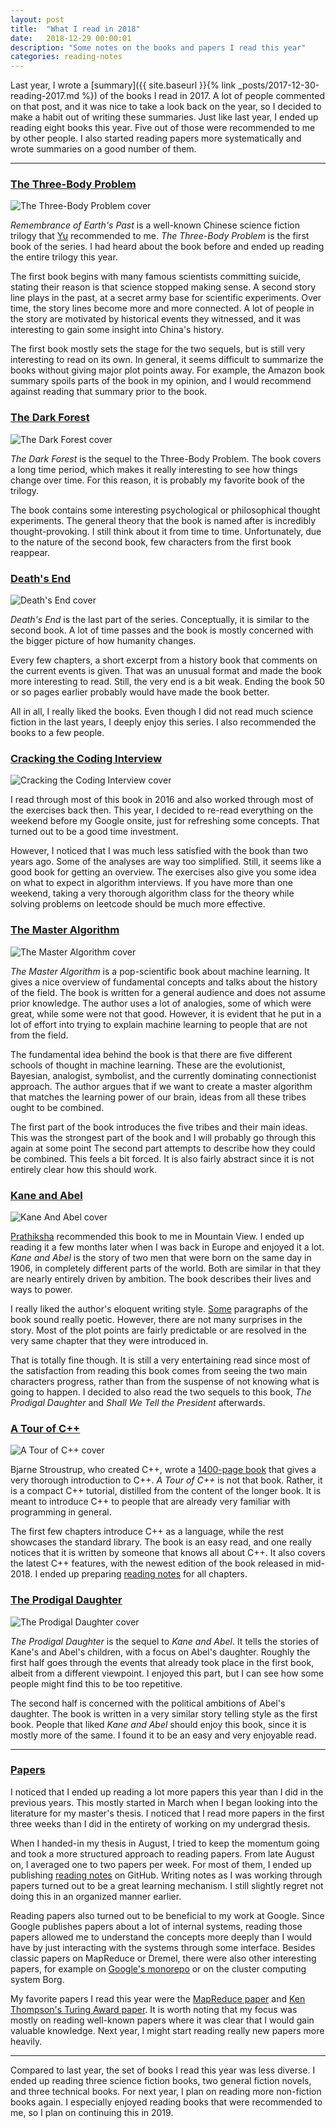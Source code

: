 ```yaml
---
layout: post
title:  "What I read in 2018"
date:   2018-12-29 00:00:01
description: "Some notes on the books and papers I read this year"
categories: reading-notes
---
```


Last year, I wrote a [summary]({{ site.baseurl }}{% link _posts/2017-12-30-reading-2017.md %}) of the books I read in 2017.
A lot of people commented on that post, and it was nice to take a look back on the year, so I decided to make a habit out of writing these summaries.
Just like last year, I ended up reading eight books this year.
Five out of those were recommended to me by other people.
I also started reading papers more systematically and wrote summaries on a good number of them.

---

### [The Three-Body Problem](https://www.amazon.com/Three-Body-Problem-Cixin-Liu/dp/0765382032/)

![The Three-Body Problem cover](/assets/posts/books-2018/three-body.jpg)

*Remembrance of Earth's Past* is a well-known Chinese science fiction trilogy that [Yu](https://dorianhe.github.io) recommended to me.
*The Three-Body Problem* is the first book of the series.
I had heard about the book before and ended up reading the entire trilogy this year.

The first book begins with many famous scientists committing suicide, stating their reason is that science stopped making sense.
A second story line plays in the past, at a secret army base for scientific experiments.
Over time, the story lines become more and more connected.
A lot of people in the story are motivated by historical events they witnessed, and it was interesting to gain some insight into China's history.

The first book mostly sets the stage for the two sequels, but is still very interesting to read on its own.
In general, it seems difficult to summarize the books without giving major plot points away.
For example, the Amazon book summary spoils parts of the book in my opinion, and I would recommend against reading that summary prior to the book.

### [The Dark Forest](https://www.amazon.com/Dark-Forest-Remembrance-Earths-Past/dp/0765386690/)

![The Dark Forest cover](/assets/posts/books-2018/dark-forest.jpg)

*The Dark Forest* is the sequel to the Three-Body Problem.
The book covers a long time period, which makes it really interesting to see how things change over time.
For this reason, it is probably my favorite book of the trilogy.

The book contains some interesting psychological or philosophical thought experiments.
The general theory that the book is named after is incredibly thought-provoking.
I still think about it from time to time.
Unfortunately, due to the nature of the second book, few characters from the first book reappear.

### [Death's End](https://www.amazon.com/Deaths-End-Remembrance-Earths-Past/dp/0765386631/)

![Death's End cover](/assets/posts/books-2018/deaths-end.jpg)

*Death's End* is the last part of the series.
Conceptually, it is similar to the second book.
A lot of time passes and the book is mostly concerned with the bigger picture of how humanity changes.

Every few chapters, a short excerpt from a history book that comments on the current events is given.
That was an unusual format and made the book more interesting to read.
Still, the very end is a bit weak.
Ending the book 50 or so pages earlier probably would have made the book better.

All in all, I really liked the books.
Even though I did not read much science fiction in the last years, I deeply enjoy this series.
I also recommended the books to a few people.

### [Cracking the Coding Interview](https://www.amazon.com/Cracking-Coding-Interview-Programming-Questions/dp/0984782850/)

![Cracking the Coding Interview cover](/assets/posts/books-2018/ctci.jpg)

I read through most of this book in 2016 and also worked through most of the exercises back then.
This year, I decided to re-read everything on the weekend before my Google onsite, just for refreshing some concepts.
That turned out to be a good time investment.

However, I noticed that I was much less satisfied with the book than two years ago.
Some of the analyses are way too simplified.
Still, it seems like a good book for getting an overview.
The exercises also give you some idea on what to expect in algorithm interviews.
If you have more than one weekend, taking a very thorough algorithm class for the theory while solving problems on leetcode should be much more effective.

### [The Master Algorithm](https://www.amazon.com/Master-Algorithm-Ultimate-Learning-Machine/dp/0465094279/)

![The Master Algorithm cover](/assets/posts/books-2018/master-algorithm.jpg)

*The Master Algorithm* is a pop-scientific book about machine learning.
It gives a nice overview of fundamental concepts and talks about the history of the field.
The book is written for a general audience and does not assume prior knowledge.
The author uses a lot of analogies, some of which were great, while some were not that good.
However, it is evident that he put in a lot of effort into trying to explain machine learning to people that are not from the field.

The fundamental idea behind the book is that there are five different schools of thought in machine learning.
These are the evolutionist, Bayesian, analogist, symbolist, and the currently dominating connectionist approach.
The author argues that if we want to create a master algorithm that matches the learning power of our brain, ideas from all these tribes ought to be combined.

The first part of the book introduces the five tribes and their main ideas.
This was the strongest part of the book and I will probably go through this again at some point
The second part attempts to describe how they could be combined.
This feels a bit forced.
It is also fairly abstract since it is not entirely clear how this should work.

### [Kane and Abel](https://www.amazon.com/Kane-Abel-Jeffrey-Archer/dp/0312942729/)

![Kane And Abel cover](/assets/posts/books-2018/kane-and-abel.jpg)

[Prathiksha](https://twitter.com/prathiksha0105) recommended this book to me in Mountain View.
I ended up reading it a few months later when I was back in Europe and enjoyed it a lot.
*Kane and Abel* is the story of two men that were born on the same day in 1906, in completely different parts of the world.
Both are similar in that they are nearly entirely driven by ambition.
The book describes their lives and ways to power.

I really liked the author's eloquent writing style.
[Some](https://www.goodreads.com/work/quotes/1084150-kane-and-abel) paragraphs of the book sound really poetic.
However, there are not many surprises in the story.
Most of the plot points are fairly predictable or are resolved in the very same chapter that they were introduced in.

That is totally fine though.
It is still a very entertaining read since most of the satisfaction from reading this book comes from seeing the two main characters progress, rather than from the suspense of not knowing what is going to happen.
I decided to also read the two sequels to this book, *The Prodigal Daughter* and *Shall We Tell the President* afterwards.

### [A Tour of C++](http://www.stroustrup.com/Tour.html)

![A Tour of C++ cover](/assets/posts/books-2018/cpp-tour.jpg)

Bjarne Stroustrup, who created C++, wrote a [1400-page book](https://www.amazon.com/Programming-Language-hardcover-4th/dp/0321958322/) that gives a very thorough introduction to C++.
*A Tour of C++* is not that book.
Rather, it is a compact C++ tutorial, distilled from the content of the longer book.
It is meant to introduce C++ to people that are already very familiar with programming in general.

The first few chapters introduce C++ as a language, while the rest showcases the standard library.
The book is an easy read, and one really notices that it is written by someone that knows all about C++.
It also covers the latest C++ features, with the newest edition of the book released in mid-2018.
I ended up preparing [reading notes](https://github.com/florian/reading-notes/tree/master/books/3_A_Tour_of_Cpp) for all chapters.

### [The Prodigal Daughter](https://www.amazon.com/Prodigal-Daughter-Jeffrey-Archer/dp/0312997140/)

![The Prodigal Daughter cover](/assets/posts/books-2018/the-prodigal-daughter.jpg)

*The Prodigal Daughter* is the sequel to *Kane and Abel*.
It tells the stories of Kane's and Abel's children, with a focus on Abel's daughter.
Roughly the first half goes through the events that already took place in the first book, albeit from a different viewpoint.
I enjoyed this part, but I can see how some people might find this to be too repetitive.

The second half is concerned with the political ambitions of Abel's daughter.
The book is written in a very similar story telling style as the first book.
People that liked *Kane and Abel* should enjoy this book, since it is mostly more of the same.
I found it to be an easy and very enjoyable read.

---

### [Papers](https://github.com/florian/reading-notes/tree/master/papers)

I noticed that I ended up reading a lot more papers this year than I did in the previous years.
This mostly started in March when I began looking into the literature for my master's thesis.
I noticed that I read more papers in the first three weeks than I did in the entirety of working on my undergrad thesis.

When I handed-in my thesis in August, I tried to keep the momentum going and took a more structured approach to reading papers.
From late August on, I averaged one to two papers per week.
For most of them, I ended up publishing [reading notes](https://github.com/florian/reading-notes/tree/master/papers) on GitHub.
Writing notes as I was working through papers turned out to be a great learning mechanism.
I still slightly regret not doing this in an organized manner earlier.

Reading papers also turned out to be beneficial to my work at Google.
Since Google publishes papers about a lot of internal systems, reading those papers allowed me to understand the concepts more deeply than I would have by just interacting with the systems through some interface.
Besides classic papers on MapReduce or Dremel, there were also other interesting papers, for example on [Google's monorepo](https://github.com/florian/reading-notes/blob/master/papers/003_Why_Google_Stores_Billions_of_Lines_of_Code_in_a_Single_Repository.md) or on the cluster computing system Borg.

My favorite papers I read this year were the [MapReduce paper](https://github.com/florian/reading-notes/blob/master/papers/009_MapReduce_Simplified_Data_Processing_on_Large_Clusters.md) and [Ken Thompson's Turing Award paper](https://github.com/florian/reading-notes/blob/master/papers/012_Reflections_on_Trusting_Trust.md).
It is worth noting that my focus was mostly on reading well-known papers where it was clear that I would gain valuable knowledge.
Next year, I might start reading really new papers more heavily.

---

Compared to last year, the set of books I read this year was less diverse.
I ended up reading three science fiction books, two general fiction novels, and three technical books.
For next year, I plan on reading more non-fiction books again.
I especially enjoyed reading books that were recommended to me, so I plan on continuing this in 2019.
